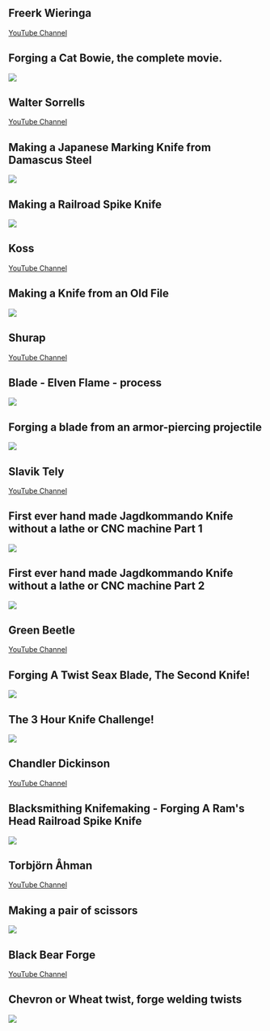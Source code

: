 Freerk Wieringa
---------------

[YouTube Channel](https://www.youtube.com/channel/UCPGxD_KKEb48mqhcjzPc3PA)

Forging a Cat Bowie, the complete movie.
----------------------------------------

[![](/image/yid-XNHEFj7UCzg.jpg)](https://www.youtube.com/watch?v=XNHEFj7UCzg)

Walter Sorrells
---------------

[YouTube Channel](https://www.youtube.com/channel/UCkLxJCuQZ4hStBfs8TCnT9Q)

Making a Japanese Marking Knife from Damascus Steel
---------------------------------------------------

[![](/image/yid-Yw1jlG__Eug.jpg)](https://www.youtube.com/watch?v=Yw1jlG__Eug)

Making a Railroad Spike Knife
-----------------------------

[![](/image/yid-b8hd4JC_zhY.jpg)](https://www.youtube.com/watch?v=b8hd4JC_zhY)

Koss
----

[YouTube Channel](https://www.youtube.com/channel/UCBZ_OO-p6YZNsrnfk3SOfAw)

Making a Knife from an Old File
-------------------------------

[![](/image/yid-Vu1s8LoLd7c.jpg)](https://www.youtube.com/watch?v=Vu1s8LoLd7c)

Shurap
------

[YouTube Channel](https://www.youtube.com/channel/UCGieG0SoGN7o3ZKzHGhHhUw)

Blade - Elven Flame - process
-----------------------------

[![](/image/yid-ZrGJLunpHC4.jpg)](https://www.youtube.com/watch?v=ZrGJLunpHC4)

Forging a blade from an armor-piercing projectile
-------------------------------------------------

[![](/image/yid-tEICxi9--u0.jpg)](https://www.youtube.com/watch?v=tEICxi9--u0)

Slavik Tely
-----------

[YouTube Channel](https://www.youtube.com/channel/UCsCuMSw61beQuEpUOcvQOwg)

First ever hand made Jagdkommando Knife without a lathe or CNC machine Part 1
-----------------------------------------------------------------------------

[![](/image/yid-d05KQ2ZC4Zc.jpg)](https://www.youtube.com/watch?v=d05KQ2ZC4Zc)

First ever hand made Jagdkommando Knife without a lathe or CNC machine Part 2
-----------------------------------------------------------------------------

[![](/image/yid-INHYR-3CdVM.jpg)](https://www.youtube.com/watch?v=INHYR-3CdVM)

Green Beetle
------------

[YouTube Channel](https://www.youtube.com/user/greenbeetlegear)

Forging A Twist Seax Blade, The Second Knife!
---------------------------------------------

[![](/image/yid-ww1kP6RryrA.jpg)](https://www.youtube.com/watch?v=ww1kP6RryrA)

The 3 Hour Knife Challenge!
---------------------------

[![](/image/yid-54S8rpAgYog.jpg)](https://www.youtube.com/watch?v=54S8rpAgYog)

Chandler Dickinson
------------------

[YouTube Channel](https://www.youtube.com/channel/UCbpVXfX0GBy6Z2vqIwANdEA)

Blacksmithing Knifemaking - Forging A Ram's Head Railroad Spike Knife
---------------------------------------------------------------------

[![](/image/yid-GLFAURAIyXQ.jpg)](https://www.youtube.com/watch?v=GLFAURAIyXQ)

Torbjörn Åhman
--------------

[YouTube Channel](https://www.youtube.com/channel/UCSFaYYQzNMLo2U6rSNLpghg)

Making a pair of scissors
-------------------------

[![](/image/yid-je-BmMoEFtQ.jpg)](https://www.youtube.com/watch?v=je-BmMoEFtQ)

Black Bear Forge
----------------

[YouTube Channel](https://www.youtube.com/channel/UCdOM6Qc53TcWuExrnDLVjXg)

Chevron or Wheat twist, forge welding twists
--------------------------------------------

[![](/image/yid-c80mMzDknTI.jpg)](https://www.youtube.com/watch?v=c80mMzDknTI)